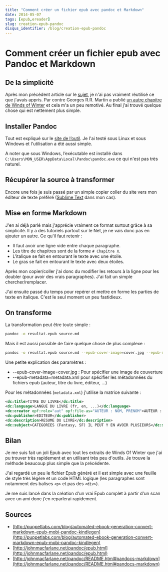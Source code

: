 ```yaml
---
title: "Comment créer un fichier epub avec pandoc et Markdown"
date: 2014-05-07
tags: [epub,ereader]
slug: creation-epub-pandoc
disqus_identifier: /blog/creation-epub-pandoc
---
```

# Comment créer un fichier epub avec Pandoc et Markdown

## De la simplicité

Après mon précédent article sur le [sujet](/blog/creation-epub-word-calibre), je n'ai pas vraiment réutilisé ce que j'avais appris. Par contre Georges R.R. Martin a publié [un autre chapitre de Winds of Winter](http://awoiaf.westeros.org/index.php/The_Winds_of_Winter) et cela m'a un peu remotivé. Au final j'ai trouvé quelque chose qui est nettement plus simple.

## Installer Pandoc

Tout est expliqué sur le [site de l’outil](http://johnmacfarlane.net/pandoc/installing.html). Je l'ai testé sous Linux et sous Windows et l'utilisation a été aussi simple.

A noter que sous Windows, l’exécutable est installé dans `C:\Users\MON_USER\AppData\Local\Pandoc\pandoc.exe` ce qui n'est pas très naturel.

## Récupérer la source à transformer

Encore une fois je suis passé par un simple copier coller du site vers mon éditeur de texte préféré ([Sublime Text](http://www.sublimetext.com/) dans mon cas).

## Mise en forme Markdown

J'en ai déjà parlé mais j'apprécie vraiment ce format surtout grâce à sa simplicité. Il y a des tutoriels partout sur le Net, je ne vais donc pas en ajouter un autre. Ce qu'il faut retenir :

 * Il faut avoir une ligne vide entre chaque paragraphe.
 * Les titre de chapitres sont de la forme `# Chapitre X`.
 * L'italique se fait en entourant le texte avec une étoile.
 * Le gras se fait en entourant le texte avec deux étoiles.

Après mon copier/coller j'ai donc du modifier les retours à la ligne pour les doubler (pour avoir des vrais paragraphes). J'ai fait un simple chercher/remplacer.

J'ai ensuite passé du temps pour repérer et mettre en forme les parties de texte en italique. C'est le seul moment un peu fastidieux.

## On transforme

La transformation peut être toute simple :

```bash
pandoc -o resultat.epub source.md
```

Mais il est aussi possible de faire quelque chose de plus complexe :

```bash
pandoc -o resultat.epub source.md --epub-cover-image=cover.jpg --epub-metadata=metadata.xml
```

Une petite explication des paramètres :

 * --epub-cover-image=cover.jpg : Pour spécifier une image de couverture
 * --epub-metadata=metadata.xml pour spécifier les métadonnées du fichiers epub (auteur, titre du livre, éditeur, ...)

Pour les métadonnées (`metadata.xml`) j'utilise la matrice suivante :

```xml
<dc:title>TITRE DU LIVRE</dc:title>
<dc:language>LANGUE DU LIVRE (fr, en, ...)</dc:language>
<dc:creator opf:role="aut" opf:file-as="AUTEUR : NOM, PRENOM">AUTEUR : PRENOM NOM</dc:creator>
<dc:publisher>EDITEUR</dc:publisher>
<dc:description>RESUME DU LIVRE</dc:description>
<dc:subject>CATEGORIES (Fantasy, SF) IL PEUT Y EN AVOIR PLUSIEURS</dc:subject>
```

## Bilan

Je me suis fait un joli Epub avec tout les extraits de Winds Of Winter que j'ai pu trouver très rapidement et en utilisant très peu d'outils. Je trouve la méthode beaucoup plus simple que la précédente.

J'ai regardé un peu le fichier Epub généré et il est simple avec une feuille de style très légère et un code HTML logique (les paragraphes sont notamment des balises `<p>` et pas des `<div>`).

Je me suis lancé dans la création d'un vrai Epub complet à partir d'un scan avec un ami donc j'en reparlerai rapidement.

## Sources

 * [http://puppetlabs.com/blog/automated-ebook-generation-convert-markdown-epub-mobi-pandoc-kindlegen](http://puppetlabs.com/blog/automated-ebook-generation-convert-markdown-epub-mobi-pandoc-kindlegen)
 * [http://johnmacfarlane.net/pandoc/epub.html](http://johnmacfarlane.net/pandoc/epub.html)
 * [http://johnmacfarlane.net/pandoc/README.html#pandocs-markdown](http://johnmacfarlane.net/pandoc/README.html#pandocs-markdown)





